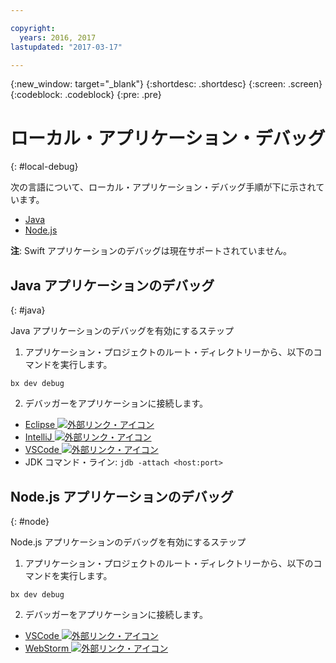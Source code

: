 ```yaml
---

copyright:
  years: 2016, 2017
lastupdated: "2017-03-17"

---
```

{:new_window: target="_blank"}
{:shortdesc: .shortdesc}
{:screen: .screen}
{:codeblock: .codeblock}
{:pre: .pre}

# ローカル・アプリケーション・デバッグ
{: #local-debug}

次の言語について、ローカル・アプリケーション・デバッグ手順が下に示されています。 

* [Java](#java) 
* [Node.js](#node)

**注**: Swift アプリケーションのデバッグは現在サポートされていません。

## Java アプリケーションのデバッグ
{: #java}

Java アプリケーションのデバッグを有効にするステップ

1. アプリケーション・プロジェクトのルート・ディレクトリーから、以下のコマンドを実行します。

 `bx dev debug`

2. デバッガーをアプリケーションに接続します。

 * [Eclipse ![外部リンク・アイコン](../icons/launch-glyph.svg "外部リンク・アイコン")](http://help.eclipse.org/neon/index.jsp?topic=%2Forg.eclipse.jdt.doc.user%2Ftasks%2Ftask-remotejava_launch_config.htm)
 * [IntelliJ ![外部リンク・アイコン](../icons/launch-glyph.svg "外部リンク・アイコン")](https://www.jetbrains.com/help/idea/2016.3/run-debug-configuration-remote.html)
 * [VSCode ![外部リンク・アイコン](../icons/launch-glyph.svg "外部リンク・アイコン")](https://marketplace.visualstudio.com/items?itemName=donjayamanne.javadebugge)
 * JDK コマンド・ライン: `jdb -attach <host:port>`

## Node.js アプリケーションのデバッグ
 
{: #node}

Node.js アプリケーションのデバッグを有効にするステップ

1. アプリケーション・プロジェクトのルート・ディレクトリーから、以下のコマンドを実行します。

 `bx dev debug`

2. デバッガーをアプリケーションに接続します。
 * [VSCode ![外部リンク・アイコン](../icons/launch-glyph.svg "外部リンク・アイコン")](https://blog.docker.com/2016/07/live-debugging-docker/)
 * [WebStorm ![外部リンク・アイコン](../icons/launch-glyph.svg "外部リンク・アイコン")](https://blog.alexseifert.com/2016/10/25/debugging-node-js-in-a-docker-container-with-webstorm/)


<!-- 
## Swift application debugging - content from mike tunnicliffe
{: #swift}

Steps to enable debug for a Swift application:  

1. On the App server (or system where the Swift application will execute), you should start the 'lldb server':
 - `lldb-server platform --><!--listen <port number>`
2. On the App server, build the Kitura-based server application using the debug configuration: 
 - `swift build debug`
3. On the App server, start the Kitura-based server application:
 - `./build/debug/Kitura-Starter`
4. On the client system (also known as the host system), start the 'lldb client':
 - `lldb`
5. Configure lldb client to connect to lldb-server:
 - `(lldb) platform select remote-linux`
 - `(lldb) platform connect connect://<ip address server>:<port number server>`
6. Execute commands to debug remote program:
 - `(lldb) process attach --><!--pid 3626`
--> 



